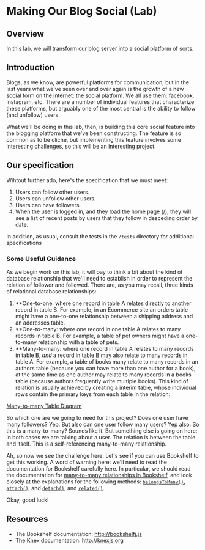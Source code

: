 Making Our Blog Social (Lab)
============================

## Overview

In this lab, we will transform our blog server into a social platform of sorts.

## Introduction

Blogs, as we know, are powerful platforms for communication, but in the last years what we've seen over and over again is the growth of a new social form on the internet: the social platform. We all use them: facebook, instagram, etc. There are a number of individual features that characterize these platforms, but arguably one of the most central is the ability to follow (and unfollow) users.

What we'll be doing in this lab, then, is building this core social feature into the blogging platform that we've been constructing. The feature is so common as to be cliche, but implementing this feature involves some interesting challenges, so this will be an interesting project.

## Our specification

Wihtout further ado, here's the specification that we must meet:

1. Users can follow other users.
2. Users can unfollow other users.
3. Users can have followers.
4. When the user is logged in, and they load the home page (/), they will see a list of recent posts by users that they follow in desceding order by date.

In addition, as usual, consult the tests in the `/tests` directory for additional specifications 

### Some Useful Guidance

As we begin work on this lab, it will pay to think a bit about the kind of database relationship that we'll need to establish in order to represent the relation of follower and followed. There are, as you may recall, three kinds of relational database relationships:

1. **One-to-one: where one record in table A relates directly to another record in table B. For example, in an Ecommerce site an orders table might have a one-to-one relationship between a shipping address and an addresses table.
2. **One-to-many: where one record in one table A relates to many records in table B. For example, a table of pet owners might have a one-to-many relationship with a table of pets.
3. **Many-to-many: where one record in table A relates to many records in table B, *and* a record in table B may also relate to many records in table A. For example, a table of books many relate to many records in an authors table (because you can have more than one author for a book), at the same time as one author may relate to many records in a books table (because authors frequently write multiple books). This kind of relation is usually achieved by creating a interim table, whose individual rows contain the primary keys from each table in the relation:

[Many-to-many Table Diagram](http://ezmiller.s3.amazonaws.com/public/flatiron-imgs/manytomany.png)

So which one are we going to need for this project? Does one user have many followers? Yep. But also can one user follow many users? Yep also. So this is a many-to-many? Sounds like it. But something else is going on here: in both cases we are talking about a user. The relation is between the table and itself. This is a self-referencing many-to-many relationship.

Ah, so now we see the challenge here. Let's see if you can use Bookshelf to get this working. A word of warning here: we'll need to read the documentation for Bookshelf carefully here. In particular, we should read the documentation for [many-to-many relationships in Bookshelf](http://bookshelfjs.org/#many-to-many), and look closely at the explanations for the following methods: [`belongsToMany()`](http://bookshelfjs.org/#Model-instance-belongsToMany), [`attach()`](http://bookshelfjs.org/#Collection-instance-attach), and [`detach()`](http://bookshelfjs.org/#Collection-instance-detach), and [`related()`](http://bookshelfjs.org/#Model-instance-related).

Okay, good luck!

## Resources
* The Bookshelf documentation: http://bookshelfj.js
* The Knex documentation: http://knexjs.org





